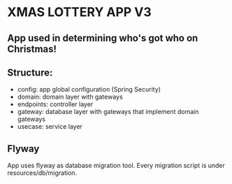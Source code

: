 # XMAS LOTTERY APP V3

## App used in determining who's got who on Christmas!

## Structure:

- config: app global configuration (Spring Security)
- domain: domain layer with gateways
- endpoints: controller layer
- gateway: database layer with gateways that implement domain gateways
- usecase: service layer

## Flyway

App uses flyway as database migration tool. Every migration script is under resources/db/migration.